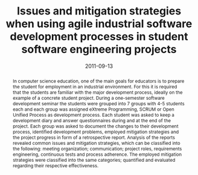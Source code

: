 ---
abstract: 'In computer science education, one of the main goals  for educators is
  to prepare the student for employment in an  industrial environment. For this it
  is required that the students  are familiar with the major development process,
  ideally on the  example of a concrete student project. During a one-semester  software
  development seminar the students were grouped into 7  groups with 4-5 students each
  and each group was assigned  eXtreme Programming, SCRUM or Open Unified Process
  as  development process. Each student was asked to keep a  development diary and
  answer questionnaires during and at the  end of the project. Each group was asked
  to document the  changes to their development process, identified development  problems,
  employed mitigation strategies and the project  progress in form of a retrospective
  report. Analysis of the reports  revealed common issues and mitigation strategies,
  which can be  classified into the following: meeting organization;  communication;
  project roles, requirements engineering,  continuous tests and process adherence.
  The employed mitigation  strategies were classified into the same categories; quantified
  and  evaluated regarding their respective effectiveness.'
authors:
- Wolfgang Schramm
- Christopher Draeger
- Thomas Grechenig
date: '2011-09-13'
featured: false
links:
- name: Publik
  url: https://publik.tuwien.ac.at/showentry.php?ID=205437&lang=2
publication_types:
- '1'
publishDate: '2011-09-13'
title: Issues and mitigation strategies when using agile industrial software development
  processes in student software engineering projects
url_pdf: ''
---